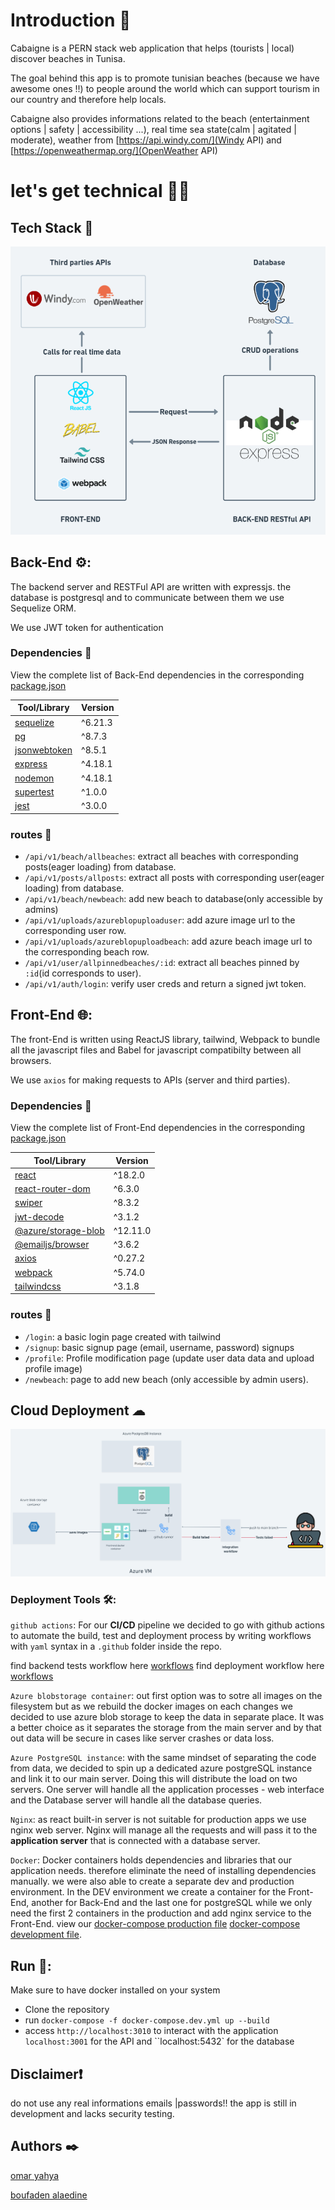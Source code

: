 # Introduction 👋

Cabaigne is a PERN stack web application that helps (tourists | local) discover beaches in Tunisa.

The goal behind this app is to promote tunisian beaches (because we have awesome ones !!) to people around the world which can support tourism in our country and therefore help locals.

Cabaigne also provides informations related to the beach (entertainment options | safety | accessibility ...), real time sea state(calm | agitated | moderate), weather from [https://api.windy.com/](Windy API) and [https://openweathermap.org/](OpenWeather API)

# let's get technical 👨‍💻

## Tech Stack 🚀

![techStack](images/techStack.png)


## Back-End ⚙️:

The backend server and RESTFul API are written with expressjs. the database is postgresql and to communicate between them we use
Sequelize ORM.

We use JWT token for authentication

### Dependencies 🔗

View the complete list of Back-End dependencies in the corresponding [package.json](Backend/package.json)

| Tool/Library                                                                       | Version |
| ---------------------------------------------------------------------------------- | ------- |
| [sequelize](https://sequelize.org/)                                                | ^6.21.3 |
| [pg](https://www.npmjs.com/package/pg)                                             | ^8.7.3  |
| [jsonwebtoken](https://www.npmjs.com/package/jsonwebtoken)                         | ^8.5.1  |
| [express](https://expressjs.com/)                                                  | ^4.18.1 |
| [nodemon](https://www.npmjs.com/package/nodemon)                                   | ^4.18.1 |
| [supertest](https://www.npmjs.com/package/supertest)                               | ^1.0.0  |
| [jest](https://jestjs.io/)                                                         | ^3.0.0  |

### routes 🚈

- `/api/v1/beach/allbeaches`: extract all beaches with corresponding posts(eager loading) from database.
- `/api/v1/posts/allposts`:   extract all posts with corresponding user(eager loading) from database.
- `/api/v1/beach/newbeach`:   add new beach to database(only accessible by admins)
- `/api/v1/uploads/azureblopuploaduser`:  add azure image url to the corresponding user row.
- `/api/v1/uploads/azureblopuploadbeach`: add azure beach image url to the corresponding beach row.
- `/api/v1/user/allpinnedbeaches/:id`:  extract all beaches pinned by `:id`(id corresponds to user).
- `/api/v1/auth/login`: verify user creds and return a signed jwt token.

## Front-End 🌐:

The front-End is written using ReactJS library, tailwind, Webpack to bundle all the javascript files and Babel for javascript compatibilty between all browsers.

We use `axios` for making requests to APIs (server and third parties).

### Dependencies 🔗

View the complete list of Front-End dependencies in the corresponding [package.json](Frontend/package.json)

| Tool/Library                                                                       | Version |
| ---------------------------------------------------------------------------------- | ------- |
| [react](https://reactjs.org/)                                                      | ^18.2.0 |
| [react-router-dom](https://v5.reactrouter.com/)                                    | ^6.3.0  |
| [swiper](https://swiperjs.com/react)                                               | ^8.3.2  |
| [jwt-decode](https://www.npmjs.com/package/jwt-decode)                             | ^3.1.2  |
| [@azure/storage-blob](https://www.npmjs.com/package/@azure/storage-blob)           | ^12.11.0|
| [@emailjs/browser](https://www.npmjs.com/package/@emailjs/browser)                 | ^3.6.2  |
| [axios](https://axios-http.com/)                                                   | ^0.27.2 |
| [webpack](https://webpack.js.org/)                                                 | ^5.74.0 |
| [tailwindcss](https://tailwindcss.com/)                                            | ^3.1.8  |

### routes 🚈

- `/login`: a basic login page created with tailwind
- `/signup`: basic signup page (email, username, password) signups
- `/profile`: Profile modification page (update user data data and upload profile image)
- `/newbeach`: page to add new beach (only accessible by admin users).

## Cloud Deployment ☁

![infrastructure](images/infrastructure.png)

### Deployment Tools 🛠️:

`github actions`: For our **CI/CD** pipeline we decided to go with github actions to automate the build, test and deployment process by writing workflows with `yaml` syntax in a `.github` folder inside the repo.

find backend tests workflow here [workflows](.github/workflows/integrate_backend.yml)
find deployment workflow here [workflows](.github/workflows/deployment-stage.yml)

`Azure blobstorage container`: out first option was to sotre all images on the filesystem but as we rebuild the docker images on each changes we decided to use azure blob storage to keep the data in separate place. It was a better choice as it separates the storage from the main server and by that out data will be secure in cases like server crashes or data loss.

`Azure PostgreSQL instance`: with the same mindset of separating the code from data, we decided to spin up a dedicated azure postgreSQL instance and link it to our main server. Doing this will distribute the load on two servers. One server will handle all the application processes - web interface and the Database server will handle all the database queries.

`Nginx`: as react built-in server is not suitable for production apps we use nginx web server. Nginx will manage all the requests and will pass it to the **application server** that is connected with a database server.

`Docker`: Docker containers holds dependencies and libraries that our application needs. therefore eliminate the need of installing dependencies manually. we were also able to create a separate dev and production environment. In the DEV environment we create a container for the Front-End, another for Back-End and the last one for postgreSQL while we only need the first 2 containers in the production and add nginx service to the Front-End. view our [docker-compose production file](docker-compose.prod.yml) [docker-compose development file](docker-compose.dev.yml).

## Run 🔌:

Make sure to have docker installed on your system

* Clone the repository
* run `docker-compose -f docker-compose.dev.yml up --build`
* access `http://localhost:3010` to interact with the application `localhost:3001` for the API and ``localhost:5432` for the database

## Disclaimer❗

do not use any real informations emails |passwords!! the app is still in development and lacks security testing.

## Authors ✒️

[omar yahya](https://www.linkedin.com/in/omaryahia1/)

[boufaden alaedine](https://www.linkedin.com/in/b-alaedine/)
